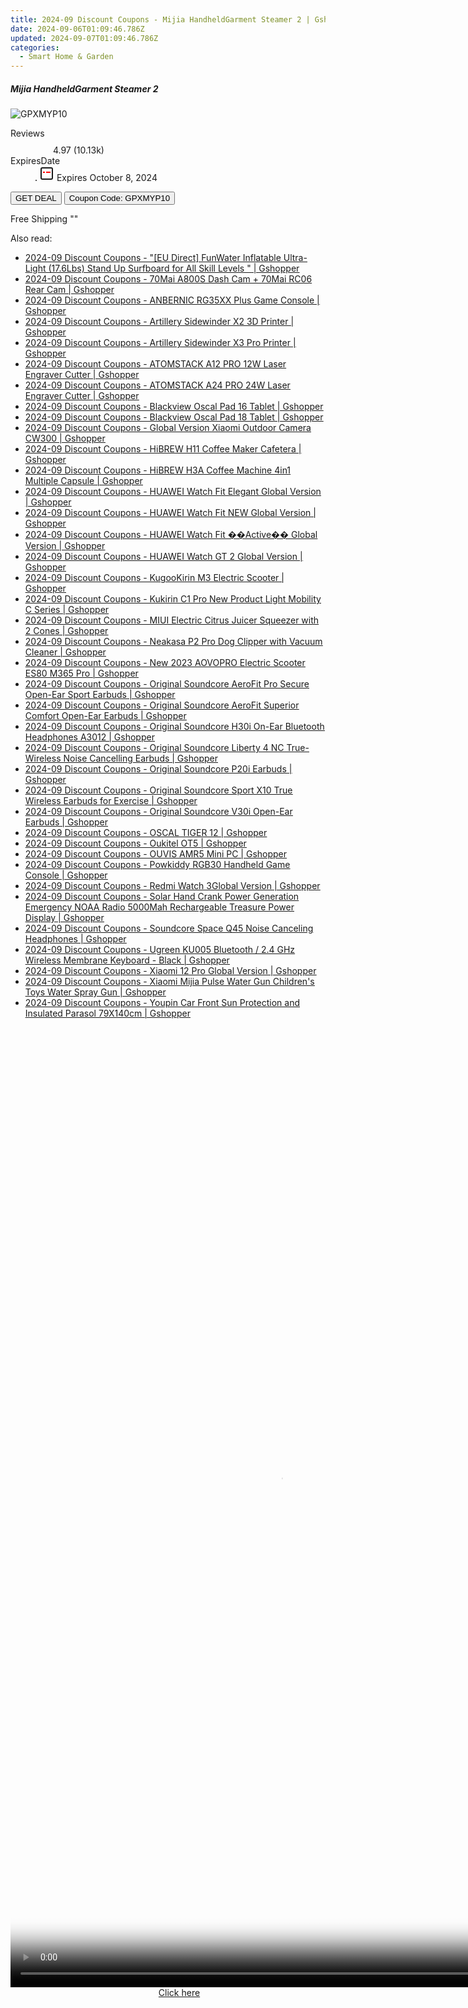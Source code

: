```yaml
---
title: 2024-09 Discount Coupons - Mijia HandheldGarment Steamer 2 | Gshopper
date: 2024-09-06T01:09:46.786Z
updated: 2024-09-07T01:09:46.786Z
categories:
  - Smart Home & Garden
---
```



<div class="max-w-4xl mx-auto grid grid-cols-1 lg:max-w-5xl lg:gap-x-20 lg:grid-cols-2">
  <div class="relative p-3 col-start-1 row-start-1 flex flex-col-reverse rounded-lg bg-gradient-to-t from-black/75 via-black/0 sm:bg-none sm:row-start-2 sm:p-0 lg:row-start-1">
    <h5 class="mt-1 text-lg font-semibold text-white sm:text-slate-900 md:text-2xl dark:sm:text-white">Mijia HandheldGarment Steamer 2</h5>
  </div>
  
  <div class="col-start-1 col-end-3 row-start-1 grid gap-4 sm:mb-6 sm:grid-cols-4 lg:col-start-2 lg:row-span-6 lg:row-end-6 lg:mb-0 lg:gap-6">
      <img src="&quot;&quot;" onClick="javascript:window.open(decodeURIComponent('%22https%3A%2F%2Fwww.shareasale.com%2Fu.cfm%3Fd%3D1118281%26m%3D97331%26u%3D4338022%22'), '_blank');void(0);" alt="GPXMYP10" class="h-60 w-full rounded-lg object-cover sm:col-span-2 sm:h-52 lg:col-span-full" loading="lazy" />
    
  </div>
  <dl class="row-start-2 mt-4 flex items-center text-xs font-medium sm:row-start-3 sm:mt-1 md:mt-2.5 lg:row-start-2">
    <dt class="sr-only">Reviews</dt>
    <dd class="flex items-center text-indigo-600 dark:text-indigo-400">
      <svg width="24" height="24" fill="none" aria-hidden="true" class="mr-1 stroke-current dark:stroke-indigo-500">
        <path d="m12 5 2 5h5l-4 4 2.103 5L12 16l-5.103 3L9 14l-4-4h5l2-5Z" stroke-width="2" stroke-linecap="round" stroke-linejoin="round" />
      </svg>
      <span>4.97 <span class="font-normal text-slate-400">(10.13k)</span></span>
    </dd>
    <dt class="sr-only">ExpiresDate</dt>
    <dd class="flex items-center">
      <svg width="2" height="2" aria-hidden="true" fill="currentColor" class="mx-3 text-slate-300">
        <circle cx="1" cy="1" r="1" />
      </svg>
      <svg width="24" height="24" viewBox="0 0 24 24" fill="none" stroke="currentColor" stroke-width="2">
        <rect x="3" y="3" width="18" height="18" rx="2" fill="#fff" />
        <path d="M6 10L18 10" stroke="red" stroke-width="2" fill="none" />
        <path d="M10 6L10 18" stroke="#fff" stroke-width="2" fill="none" />
      </svg>
      Expires October 8, 2024    </dd>
  </dl>
  <div class="col-start-1 row-start-3 mt-4 self-center sm:col-start-2 sm:row-span-2 sm:row-start-2 sm:mt-0 lg:col-start-1 lg:row-start-3 lg:row-end-4 lg:mt-6">
    <button type="button" onClick="javascript:window.open(decodeURIComponent('%22https%3A%2F%2Fwww.shareasale.com%2Fu.cfm%3Fd%3D1118281%26m%3D97331%26u%3D4338022%22'), '_blank');void(0);" class="rounded-lg bg-red-600 px-3 py-2 text-sm font-medium leading-6 text-white">GET DEAL</button>
    <button type="button" onClick="javascript:window.open(decodeURIComponent('%22https%3A%2F%2Fwww.shareasale.com%2Fu.cfm%3Fd%3D1118281%26m%3D97331%26u%3D4338022%22'), '_blank');void(0);" class="border-dashed border-2 border-indigo-600 bg-green-100 text-sm leading-6 font-medium py-2 px-3 rounded-lg">Coupon Code: GPXMYP10</button>
  </div>
  <p class="col-start-1 mt-4 text-sm leading-6 sm:col-span-2 lg:col-span-1 lg:row-start-4 lg:mt-6 dark:text-slate-400">
    Free Shipping 
""  </p>
</div>
<span class="atpl-alsoreadstyle">Also read:</span>
<div><ul>
<li><a href="https://coupons.techidaily.com/coupon-1118392-share-97331-sale/"><u>2024-09 Discount Coupons - "[EU Direct] FunWater Inflatable Ultra-Light (17.6Lbs) Stand Up Surfboard for All Skill Levels " | Gshopper</u></a></li>
<li><a href="https://coupons.techidaily.com/coupon-1118396-share-97331-sale/"><u>2024-09 Discount Coupons - 70Mai A800S Dash Cam + 70Mai RC06 Rear Cam | Gshopper</u></a></li>
<li><a href="https://coupons.techidaily.com/coupon-1118393-share-97331-sale/"><u>2024-09 Discount Coupons - ANBERNIC RG35XX Plus Game Console | Gshopper</u></a></li>
<li><a href="https://coupons.techidaily.com/coupon-1118326-share-97331-sale/"><u>2024-09 Discount Coupons - Artillery Sidewinder X2 3D Printer | Gshopper</u></a></li>
<li><a href="https://coupons.techidaily.com/coupon-1118327-share-97331-sale/"><u>2024-09 Discount Coupons - Artillery Sidewinder X3 Pro Printer | Gshopper</u></a></li>
<li><a href="https://coupons.techidaily.com/coupon-1118333-share-97331-sale/"><u>2024-09 Discount Coupons - ATOMSTACK A12 PRO 12W Laser Engraver Cutter | Gshopper</u></a></li>
<li><a href="https://coupons.techidaily.com/coupon-1118334-share-97331-sale/"><u>2024-09 Discount Coupons - ATOMSTACK A24 PRO 24W Laser Engraver Cutter | Gshopper</u></a></li>
<li><a href="https://coupons.techidaily.com/coupon-1118329-share-97331-sale/"><u>2024-09 Discount Coupons - Blackview Oscal Pad 16 Tablet | Gshopper</u></a></li>
<li><a href="https://coupons.techidaily.com/coupon-1118330-share-97331-sale/"><u>2024-09 Discount Coupons - Blackview Oscal Pad 18 Tablet | Gshopper</u></a></li>
<li><a href="https://coupons.techidaily.com/coupon-1118323-share-97331-sale/"><u>2024-09 Discount Coupons - Global Version Xiaomi Outdoor Camera CW300 | Gshopper</u></a></li>
<li><a href="https://coupons.techidaily.com/coupon-1118394-share-97331-sale/"><u>2024-09 Discount Coupons - HiBREW H11 Coffee Maker Cafetera | Gshopper</u></a></li>
<li><a href="https://coupons.techidaily.com/coupon-1118325-share-97331-sale/"><u>2024-09 Discount Coupons - HiBREW H3A Coffee Machine 4in1 Multiple Capsule | Gshopper</u></a></li>
<li><a href="https://coupons.techidaily.com/coupon-1118348-share-97331-sale/"><u>2024-09 Discount Coupons - HUAWEI Watch Fit Elegant Global Version | Gshopper</u></a></li>
<li><a href="https://coupons.techidaily.com/coupon-1118347-share-97331-sale/"><u>2024-09 Discount Coupons - HUAWEI Watch Fit NEW Global Version | Gshopper</u></a></li>
<li><a href="https://coupons.techidaily.com/coupon-1118346-share-97331-sale/"><u>2024-09 Discount Coupons - HUAWEI Watch Fit ��Active�� Global Version | Gshopper</u></a></li>
<li><a href="https://coupons.techidaily.com/coupon-1118349-share-97331-sale/"><u>2024-09 Discount Coupons - HUAWEI Watch GT 2 Global Version | Gshopper</u></a></li>
<li><a href="https://coupons.techidaily.com/coupon-1118331-share-97331-sale/"><u>2024-09 Discount Coupons - KugooKirin M3 Electric Scooter | Gshopper</u></a></li>
<li><a href="https://coupons.techidaily.com/coupon-1118332-share-97331-sale/"><u>2024-09 Discount Coupons - Kukirin C1 Pro New Product Light Mobility C Series | Gshopper</u></a></li>
<li><a href="https://coupons.techidaily.com/coupon-1118350-share-97331-sale/"><u>2024-09 Discount Coupons - MIUI Electric Citrus Juicer Squeezer with 2 Cones | Gshopper</u></a></li>
<li><a href="https://coupons.techidaily.com/coupon-1118328-share-97331-sale/"><u>2024-09 Discount Coupons - Neakasa P2 Pro Dog Clipper with Vacuum Cleaner | Gshopper</u></a></li>
<li><a href="https://coupons.techidaily.com/coupon-1118399-share-97331-sale/"><u>2024-09 Discount Coupons - New 2023 AOVOPRO Electric Scooter ES80 M365 Pro | Gshopper</u></a></li>
<li><a href="https://coupons.techidaily.com/coupon-1118341-share-97331-sale/"><u>2024-09 Discount Coupons - Original Soundcore AeroFit Pro Secure Open-Ear Sport Earbuds | Gshopper</u></a></li>
<li><a href="https://coupons.techidaily.com/coupon-1118342-share-97331-sale/"><u>2024-09 Discount Coupons - Original Soundcore AeroFit Superior Comfort Open-Ear Earbuds | Gshopper</u></a></li>
<li><a href="https://coupons.techidaily.com/coupon-1118339-share-97331-sale/"><u>2024-09 Discount Coupons - Original Soundcore H30i On-Ear Bluetooth Headphones A3012 | Gshopper</u></a></li>
<li><a href="https://coupons.techidaily.com/coupon-1118343-share-97331-sale/"><u>2024-09 Discount Coupons - Original Soundcore Liberty 4 NC True-Wireless Noise Cancelling Earbuds | Gshopper</u></a></li>
<li><a href="https://coupons.techidaily.com/coupon-1118340-share-97331-sale/"><u>2024-09 Discount Coupons - Original Soundcore P20i Earbuds | Gshopper</u></a></li>
<li><a href="https://coupons.techidaily.com/coupon-1118344-share-97331-sale/"><u>2024-09 Discount Coupons - Original Soundcore Sport X10 True Wireless Earbuds for Exercise | Gshopper</u></a></li>
<li><a href="https://coupons.techidaily.com/coupon-1118338-share-97331-sale/"><u>2024-09 Discount Coupons - Original Soundcore V30i Open-Ear Earbuds | Gshopper</u></a></li>
<li><a href="https://coupons.techidaily.com/coupon-1118389-share-97331-sale/"><u>2024-09 Discount Coupons - OSCAL TIGER 12 | Gshopper</u></a></li>
<li><a href="https://coupons.techidaily.com/coupon-1118395-share-97331-sale/"><u>2024-09 Discount Coupons - Oukitel OT5 | Gshopper</u></a></li>
<li><a href="https://coupons.techidaily.com/coupon-1118397-share-97331-sale/"><u>2024-09 Discount Coupons - OUVIS AMR5 Mini PC | Gshopper</u></a></li>
<li><a href="https://coupons.techidaily.com/coupon-1118398-share-97331-sale/"><u>2024-09 Discount Coupons - Powkiddy RGB30 Handheld Game Console | Gshopper</u></a></li>
<li><a href="https://coupons.techidaily.com/coupon-1118391-share-97331-sale/"><u>2024-09 Discount Coupons - Redmi Watch 3Global Version | Gshopper</u></a></li>
<li><a href="https://coupons.techidaily.com/coupon-1118337-share-97331-sale/"><u>2024-09 Discount Coupons - Solar Hand Crank Power Generation Emergency NOAA Radio 5000Mah Rechargeable Treasure Power Display | Gshopper</u></a></li>
<li><a href="https://coupons.techidaily.com/coupon-1118345-share-97331-sale/"><u>2024-09 Discount Coupons - Soundcore Space Q45 Noise Canceling Headphones | Gshopper</u></a></li>
<li><a href="https://coupons.techidaily.com/coupon-1118336-share-97331-sale/"><u>2024-09 Discount Coupons - Ugreen KU005 Bluetooth / 2.4 GHz Wireless Membrane Keyboard - Black | Gshopper</u></a></li>
<li><a href="https://coupons.techidaily.com/coupon-1118390-share-97331-sale/"><u>2024-09 Discount Coupons - Xiaomi 12 Pro Global Version | Gshopper</u></a></li>
<li><a href="https://coupons.techidaily.com/coupon-1118324-share-97331-sale/"><u>2024-09 Discount Coupons - Xiaomi Mijia Pulse Water Gun Children's Toys Water Spray Gun | Gshopper</u></a></li>
<li><a href="https://coupons.techidaily.com/coupon-1118335-share-97331-sale/"><u>2024-09 Discount Coupons - Youpin Car Front Sun Protection and Insulated Parasol 79X140cm | Gshopper</u></a></li>
</ul></div>

<ins class="adsbygoogle"
      style="display:block"
      data-ad-client="ca-pub-7571918770474297"
      data-ad-slot="8358498916"
      data-ad-format="auto"
      data-full-width-responsive="true"></ins>
<!-- affiliate ads begin -->
<span id="2135472">
					<video width="864" height="1536" style="cursor:pointer"
           poster="//a.impactradius-go.com/display-clicktoplayimage/2135472.png"
           onclick="if(!this.playClicked){this.play();this.setAttribute('controls',true);this.playClicked=true;}">
	   <source src="//a.impactradius-go.com/display-ad/18498-2135472">
	   <img src="//a.impactradius-go.com/display-clicktoplayimage/2135472.png" style="border: none; height: 100%; width: 100%; object-fit: contain">
	</video>
	<div style="width:540px;text-align:center"><a href="javascript:window.open(decodeURIComponent('https%3A%2F%2Funicoeye.pxf.io%2Fc%2F5597632%2F2135472%2F18498'), '_blank');void(0);">Click here</a></div>
</span>
<img height="0" width="0" src="https://imp.pxf.io/i/5597632/2135472/18498" style="position:absolute;visibility:hidden;" border="0" />
<!-- affiliate ads end -->